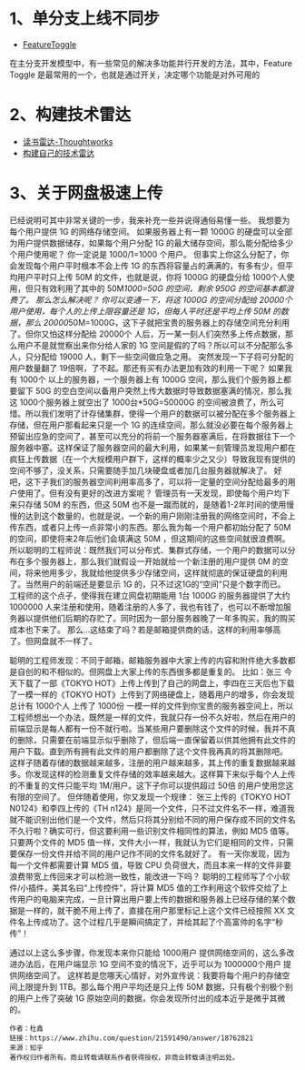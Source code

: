 # 1、单分支上线不同步

- [FeatureToggle](https://martinfowler.com/bliki/FeatureToggle.html)

在主分支开发模型中，有一些常见的解决多功能并行开发的方法，其中，Feature Toggle 是最常用的一个，也就是通过开关，决定哪个功能是对外可用的

# 2、构建技术雷达

- [读书雷达-Thoughtworks](https://insights.thoughtworks.cn/reading-radar/)
- [构建自己的技术雷达](https://github.com/thoughtworks/build-your-own-radar)

# 3、关于网盘极速上传

已经说明可其中非常关键的一步，我来补充一些并说得通俗易懂一些。
我想要为每个用户提供 1G 的网络存储空间。
如果服务器上有一颗 1000G 的硬盘可以全部为用户提供数据储存，如果每个用户分配 1G 的最大储存空间，那么能分配给多少个用户使用呢？
你一定说是 1000/1=1000 个用户。
但事实上你这么分配了，你会发现每个用户平时根本不会上传 1G 的东西将容量占的满满的，有多有少，但平均用户平时只上传 50M 的文件，也就是说，你将 1000G 的硬盘分给 1000个人使用，但只有效利用了其中的 50M*1000=50G 的空间，剩余 950G 的空间基本都浪费了。
那么怎么解决呢？
你可以变通一下，将这 1000G 的空间分配给 20000个 用户使用，每个人的上传上限容量还是 1G，但每人平时还是平均上传 50M 的数据，那么 20000*50M=1000G，这下子就把宝贵的服务器上的存储空间充分利用了。但你又怕这样分配给 20000个 人后，万一某一刻人们突然多上传点数据，那么用户不是就觉察出来你分给人家的 1G 空间是假的了吗？所以可以不分配那么多人，只分配给 19000 人，剩下一些空间做应急之用。
突然发现一下子将可分配的用户数量翻了 19倍啊，了不起。那还有买有办法更加有效的利用一下呢？
如果我有 1000个 以上的服务器，一个服务器上有 1000G 空间，那么我们个服务器上都要留下 50G 的空白空间以备用户突然上传大数据时导致数据塞满的情况，那么我这 1000个服务器上就空出了 1000台*50G=50000G 的空间被浪费了，所么可惜。所以我们发明了计存储集群，使得一个用户的数据可以被分配在多个服务器上存储，但在用户那看起来只是一个 1G 的连续空间，那么就没必要在每个服务器上预留出应急的空间了，甚至可以充分的将前一个服务器塞满后，在将数据往下一个服务器中塞。这样保证了服务器空间的最大利用，如果某一刻管理员发现用户都在疯狂上传数据（在一个大规模用户群下，这样的概率少之又少）导致我现有提供的空间不够了，没关系，只需要随手加几块硬盘或者加几台服务器就解决了。
好吧，这下子我们的服务器空间利用率高多了，可以将一定量的空间分配给最多的用户使用了。但有没有更好的改进方案呢？
管理员有一天发现，即使每个用户均下来只存储 50M 的东西，但这 50M 也不是一蹴而就的，是随着1-2年时间的使用慢慢的达到这个数量的，也就是说，一个新的用户刚刚注册我的网络空间时，不会上传东西，或者只上传一点非常小的东西。那么我为每一个用户都初始分配了 50M 的空间，即使将来2年后他们会填满这 50M ，但这期间的这些空间就很浪费啊。所以聪明的工程师说：既然我们可以分布式、集群式存储，一个用户的数据可以分布在多个服务器上，那么我们就假设一开始就给一个新注册的用户提供 0M 的空间，将来他用多少，我就给他提供多少存储空间，这样就彻底的保证硬盘的利用了。当然用户的前端还是要显示 1G 的，只不过这1G的“空间”只是个数字而已。
工程师的这个点子，使得我在建立网盘初期能用 1台 1000G 的服务器提供了大约 1000000 人来注册和使用，随着注册的人多了，我也有钱了，也可以不断增加服务器以提供他们后期的存贮了。同时因为一部分服务器晚了一年多购买，我的购买成本也下来了。
那么...这结束了吗？若是邮箱提供商的话，这样的利用率够高了。但网盘就不一样了。

聪明的工程师发现：不同于邮箱，邮箱服务器中大家上传的内容和附件绝大多数都是自创的和不相似的。但网盘上大家上传的东西很多都是重复的。
比如：张三 今天下载了一部《TOKYO HOT》上传上传到了自己的网盘上，李四在三天后也下载了一模一样的《TOKYO HOT》上传到了网络硬盘上，随着用户的增多，你会发现总计有 1000个人 上传了 1000份 一模一样的文件到你宝贵的服务器空间上，所以工程师想出一个办法，既然是一样的文件，我就只存一份不久好啦，然后在用户的前端显示是每人都有一份不就行啦。当某些用户要删除这个文件的时候，我并不真的删除，只需要在前端显示似乎删除了，但后端一直保留着以供其他拥有此文件的用户下载。直到所有拥有此文件的用户都删除了这个文件我再真的将其删除吧。
这样子随着存储的数据越来越多，注册的用户越来越多，其上传的重复数据越来越多。你发现这样的检测重复文件存储的效率越来越大。这样算下来似乎每个人上传的不重复的文件只能平均 1M/用户。这下子你可以提供超过 50倍 的用户使用您这有限的空间了。
但伴随着使用，你又发现一个规律：
张三上传的《TOKYO HOT N0124》和李四上传的《TH n124》是同一个文件，只不过文件名不一样，难道我就不能识别出他们是一个文件，然后只将其分别给不同的用户保存成不同的文件名不久行啦？确实可行，但这要利用一些识别文件相同性的算法，例如 MD5 值等。只要两个文件的 MD5 值一样，文件大小一样，我就认为它们是相同的文件，只需要保存一份文件并给不同的用户记作不同的文件名就好了。
有一天你发现，因为每一个文件都需要计算 MD5 值，导致 CPU 负荷很大，而且本来一样的文件非要浪费带宽上传回来才可以检测一致性，能改进一下吗？
聪明的工程师写了个小软件/小插件，美其名曰“上传控件”，将计算 MD5 值的工作利用这个软件交给了上传用户的电脑来完成，一旦计算出用户要上传的数据和服务器上已经存储的某个数据是一样的，就干脆不用上传了，直接在用户那里标记上这个文件已经按照 XX 文件名上传成功了。这个过程几乎是瞬间搞定了，并给其起了个高富帅的名字“秒传”！

通过以上这么多步骤，你发现本来你只能给 1000用户 提供网络空间的，这么多改进办法后，在用户端显示 1G 空间不变的情况下，近乎可以为 1000000个用户 提供网络空间了。
这样若是您哪天心情好，对外宣传说：我要将每个用户的存储空间上限提升到 1TB。那么每个用户平均还是只上传 50M 数据，只有极个别极个别的用户上传了突破 1G 原始空间的数据，你会发现所付出的成本近乎是微乎其微的。

```
作者：杜鑫
链接：https://www.zhihu.com/question/21591490/answer/18762821
来源：知乎
著作权归作者所有。商业转载请联系作者获得授权，非商业转载请注明出处。
```
